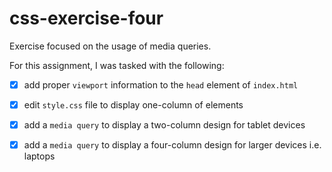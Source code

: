 # css-exercise-four
Exercise focused on the usage of media queries. 

For this assignment, I was tasked with the following:

- [x] add proper `viewport` information to the `head` element of `index.html`
- [x] edit `style.css` file to display one-column of elements
- [x] add a `media query` to display a two-column design for tablet devices
- [x] add a `media query` to display a four-column design for larger devices i.e. laptops



